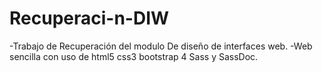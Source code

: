 # Recuperaci-n-DIW
-Trabajo de Recuperación del modulo De diseño de interfaces web.
-Web sencilla con uso de html5 css3 bootstrap 4 Sass y SassDoc.
